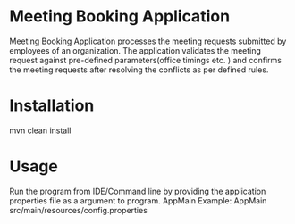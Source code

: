 # Meeting Booking Application

Meeting Booking Application processes the meeting requests submitted by employees of an organization. The application validates the meeting request against pre-defined parameters(office timings etc. ) and confirms the meeting requests after resolving the conflicts as per defined rules.

# Installation


mvn clean install

# Usage

Run the program from IDE/Command line by providing the application properties file as a argument to program.
AppMain <Path to Application Properties File>
Example: AppMain src/main/resources/config.properties
